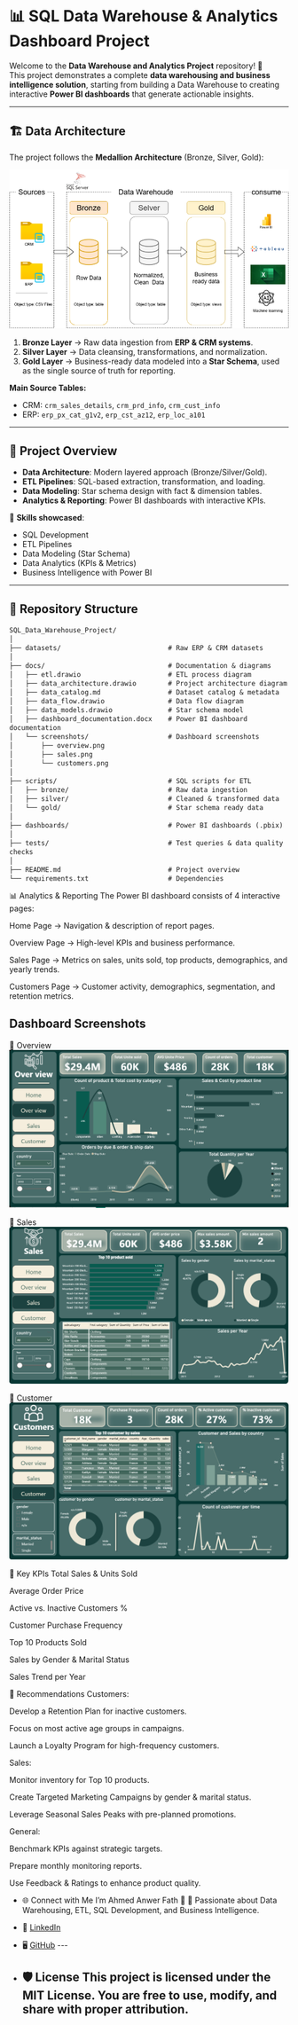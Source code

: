 # 📊 SQL Data Warehouse & Analytics Dashboard Project  

Welcome to the **Data Warehouse and Analytics Project** repository! 🚀  
This project demonstrates a complete **data warehousing and business intelligence solution**, starting from building a Data Warehouse to creating interactive **Power BI dashboards** that generate actionable insights.  

---

## 🏗️ Data Architecture  

The project follows the **Medallion Architecture** (Bronze, Silver, Gold):  

![Data Architecture](Docs/Data_architecture.png)  

1. **Bronze Layer** → Raw data ingestion from **ERP & CRM systems**.  
2. **Silver Layer** → Data cleansing, transformations, and normalization.  
3. **Gold Layer** → Business-ready data modeled into a **Star Schema**, used as the single source of truth for reporting.  

**Main Source Tables:**  
- CRM: `crm_sales_details`, `crm_prd_info`, `crm_cust_info`  
- ERP: `erp_px_cat_g1v2`, `erp_cst_az12`, `erp_loc_a101`  

---

## 📖 Project Overview  

- **Data Architecture**: Modern layered approach (Bronze/Silver/Gold).  
- **ETL Pipelines**: SQL-based extraction, transformation, and loading.  
- **Data Modeling**: Star schema design with fact & dimension tables.  
- **Analytics & Reporting**: Power BI dashboards with interactive KPIs.  

🎯 **Skills showcased**:  
- SQL Development  
- ETL Pipelines  
- Data Modeling (Star Schema)  
- Data Analytics (KPIs & Metrics)  
- Business Intelligence with Power BI  

---

## 📂 Repository Structure  

```plaintext
SQL_Data_Warehouse_Project/
│
├── datasets/                           # Raw ERP & CRM datasets
│
├── docs/                               # Documentation & diagrams
│   ├── etl.drawio                      # ETL process diagram
│   ├── data_architecture.drawio        # Project architecture diagram
│   ├── data_catalog.md                 # Dataset catalog & metadata
│   ├── data_flow.drawio                # Data flow diagram
│   ├── data_models.drawio              # Star schema model
│   ├── dashboard_documentation.docx    # Power BI dashboard documentation
│   └── screenshots/                    # Dashboard screenshots
│       ├── overview.png
│       ├── sales.png
│       └── customers.png
│
├── scripts/                            # SQL scripts for ETL
│   ├── bronze/                         # Raw data ingestion
│   ├── silver/                         # Cleaned & transformed data
│   └── gold/                           # Star schema ready data
│
├── dashboards/                         # Power BI dashboards (.pbix)
│
├── tests/                              # Test queries & data quality checks
│
├── README.md                           # Project overview
└── requirements.txt                    # Dependencies
```

📊 Analytics & Reporting
The Power BI dashboard consists of 4 interactive pages:

Home Page → Navigation & description of report pages.

Overview Page → High-level KPIs and business performance.

Sales Page → Metrics on sales, units sold, top products, demographics, and yearly trends.

Customers Page → Customer activity, demographics, segmentation, and retention metrics.

## Dashboard Screenshots
🔹  Overview
![Overview Page](Dashboard/over_view.png)  

🔹 Sales
![Sales Page](Dashboard/sales.png)  

🔹 Customer
![Customers Page](Dashboard/Customer.png)  


🔹 Key KPIs
Total Sales & Units Sold

Average Order Price

Active vs. Inactive Customers %

Customer Purchase Frequency

Top 10 Products Sold

Sales by Gender & Marital Status

Sales Trend per Year

🔹 Recommendations
Customers:

Develop a Retention Plan for inactive customers.

Focus on most active age groups in campaigns.

Launch a Loyalty Program for high-frequency customers.

Sales:

Monitor inventory for Top 10 products.

Create Targeted Marketing Campaigns by gender & marital status.

Leverage Seasonal Sales Peaks with pre-planned promotions.

General:

Benchmark KPIs against strategic targets.

Prepare monthly monitoring reports.

Use Feedback & Ratings to enhance product quality.

- 🌐 Connect with Me
  I’m Ahmed Anwer Fath 👋
  📌 Passionate about Data Warehousing, ETL, SQL Development, and Business Intelligence.

- 🔗 [LinkedIn](https://www.linkedin.com/in/ahmed-anwer-fath77)
- 🖥️ [GitHub](https://github.com/ahmed2004410) ---
-  ## 🛡️ License This project is licensed under the **MIT License**. You are free to use, modify, and share with proper attribution.
